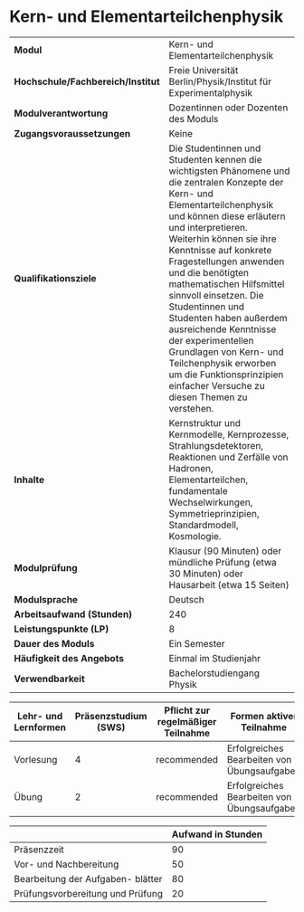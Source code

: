 # Kern- und Elementarteilchenphysik
|                                    |   |
|------------------------------------|---|
|**Modul**                           | Kern- und Elementarteilchenphysik |
|**Hochschule/Fachbereich/Institut** | Freie Universität Berlin/Physik/Institut für Experimentalphysik |
|**Modulverantwortung**              | Dozentinnen oder Dozenten des Moduls |
|**Zugangsvoraussetzungen**          | Keine |
|**Qualifikationsziele**             | Die Studentinnen und Studenten kennen die wichtigsten Phänomene und die zentralen Konzepte der Kern- und Elementarteilchenphysik und können diese erläutern und interpretieren. Weiterhin können sie ihre Kenntnisse auf konkrete Fragestellungen anwenden und die benötigten mathematischen Hilfsmittel sinnvoll einsetzen. Die Studentinnen und Studenten haben außerdem ausreichende Kenntnisse der experimentellen Grundlagen von Kern- und Teilchenphysik erworben um die Funktionsprinzipien einfacher Versuche zu diesen Themen zu verstehen. |
|**Inhalte**                         | Kernstruktur und Kernmodelle, Kernprozesse, Strahlungsdetektoren, Reaktionen und Zerfälle von Hadronen, Elementarteilchen, fundamentale Wechselwirkungen, Symmetrieprinzipien, Standardmodell, Kosmologie. |
|**Modulprüfung**                    | Klausur (90 Minuten) oder mündliche Prüfung (etwa 30 Minuten) oder Hausarbeit (etwa 15 Seiten) |
|**Modulsprache**                    | Deutsch |
|**Arbeitsaufwand (Stunden)**        | 240 |
|**Leistungspunkte (LP)**            | 8 |
|**Dauer des Moduls**                | Ein Semester |
|**Häufigkeit des Angebots**         | Einmal im Studienjahr |
|**Verwendbarkeit**                  | Bachelorstudiengang Physik |

| Lehr- und Lernformen | Präsenzstudium <br> (SWS) | Pflicht zur regelmäßiger Teilnahme | Formen aktiver Teilnahme |
| ---------------------|---------------------------|------------------------------------|------------------------- |
| Vorlesung            | 4                         | recommended                        | Erfolgreiches Bearbeiten von Übungsaufgaben |
| Übung                | 2                         | recommended                        | Erfolgreiches Bearbeiten von Übungsaufgaben |

|   | Aufwand in Stunden |
| - |--------------------|
| Präsenzzeit                              | 90    |
| Vor- und Nachbereitung                   | 50    |
| Bearbeitung der Aufgaben- blätter        | 80    |
| Prüfungsvorbereitung und Prüfung         | 20    |
